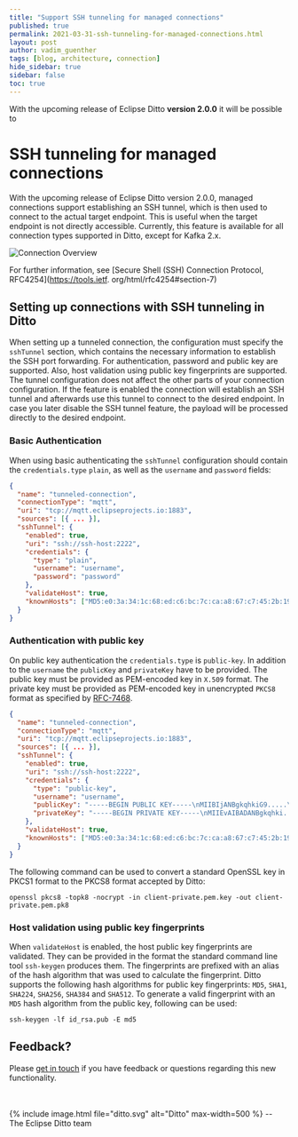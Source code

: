 ```yaml
---
title: "Support SSH tunneling for managed connections"
published: true
permalink: 2021-03-31-ssh-tunneling-for-managed-connections.html
layout: post
author: vadim_guenther
tags: [blog, architecture, connection]
hide_sidebar: true
sidebar: false
toc: true
---
```


With the upcoming release of Eclipse Ditto **version 2.0.0** it will be possible to 

# SSH tunneling for managed connections
With the upcoming release of Eclipse Ditto version 2.0.0, managed connections support establishing 
an SSH tunnel, which is then used to connect to the actual target endpoint. This is useful when the target endpoint is 
not directly accessible. Currently, this feature is available for all connection types supported in Ditto, except for 
Kafka 2.x.

![Connection Overview](images/blog/2021-04-06-ssh-tunnel-for-managed-connections-shema.png)

For further information, see [Secure Shell (SSH) Connection Protocol, RFC4254](https://tools.ietf.
org/html/rfc4254#section-7)

## Setting up connections with SSH tunneling in Ditto
When setting up a tunneled connection, the configuration must specify the `sshTunnel` section, which contains 
the necessary information to establish the SSH port forwarding. For authentication, password and public 
key are supported. Also, host validation using public key fingerprints are supported. The tunnel configuration does not 
affect the other parts of your connection configuration. If the feature is enabled the connection will establish an SSH 
tunnel and afterwards use this tunnel to connect to the desired endpoint. In case you later disable the SSH tunnel 
feature, the payload will be processed directly to the desired endpoint.   

### Basic Authentication
When using basic authenticating the `sshTunnel` configuration should contain the `credentials.type` `plain`, as 
well as the `username` and `password` fields:  
```json
{
  "name": "tunneled-connection",
  "connectionType": "mqtt",
  "uri": "tcp://mqtt.eclipseprojects.io:1883",
  "sources": [{ ... }],
  "sshTunnel": {
    "enabled": true,
    "uri": "ssh://ssh-host:2222",
    "credentials": {
      "type": "plain",
      "username": "username",
      "password": "password"
    },
    "validateHost": true,
    "knownHosts": ["MD5:e0:3a:34:1c:68:ed:c6:bc:7c:ca:a8:67:c7:45:2b:19"]
  }
}
```

### Authentication with public key
On public key authentication the `credentials.type` is `public-key`. In addition to the `username` the `publicKey` and 
`privateKey` have to be provided. The public key must be provided as PEM-encoded key in `X.509` format. The private 
key must be provided as PEM-encoded key in unencrypted `PKCS8` format as specified by [RFC-7468](https://tools.ietf.org/html/rfc7468).
```json
{
  "name": "tunneled-connection",
  "connectionType": "mqtt",
  "uri": "tcp://mqtt.eclipseprojects.io:1883",
  "sources": [{ ... }],
  "sshTunnel": {
    "enabled": true,
    "uri": "ssh://ssh-host:2222",
    "credentials": {
      "type": "public-key",
      "username": "username",
      "publicKey": "-----BEGIN PUBLIC KEY-----\nMIIBIjANBgkqhkiG9.....\n-----END PUBLIC KEY-----",
      "privateKey": "-----BEGIN PRIVATE KEY-----\nMIIEvAIBADANBgkqhki....\n-----END PRIVATE KEY-----"
    },
    "validateHost": true,
    "knownHosts": ["MD5:e0:3a:34:1c:68:ed:c6:bc:7c:ca:a8:67:c7:45:2b:19"]
  }
}
```
The following command can be used to convert a standard OpenSSL key in PKCS1 format to the PKCS8 format accepted by Ditto:
```
openssl pkcs8 -topk8 -nocrypt -in client-private.pem.key -out client-private.pem.pk8
```

### Host validation using public key fingerprints
When `validateHost` is enabled, the host public key fingerprints are validated. They can be provided 
in the format the standard command line tool `ssh-keygen` produces them. The fingerprints are 
prefixed with an alias of the hash algorithm that was used to calculate the fingerprint. Ditto supports the following 
hash algorithms for public key fingerprints: `MD5`, `SHA1`, `SHA224`, `SHA256`, `SHA384` and `SHA512`. To generate a 
valid fingerprint with an `MD5` hash algorithm from the public key, following can be used:
```
ssh-keygen -lf id_rsa.pub -E md5
```

## Feedback?

Please [get in touch](feedback.html) if you have feedback or questions regarding this new functionality.

<br/>
<br/>
{% include image.html file="ditto.svg" alt="Ditto" max-width=500 %}
--<br/> 
The Eclipse Ditto team
